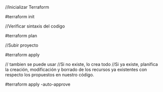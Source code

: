 
//Inicializar Terraform

#terraform init

//Verificar sintaxis del codigo

#terraform plan


//Subir proyecto

#terraform apply

// tambien se puede usar
//Si no existe, lo crea todo
//Si ya existe, planifica la creación, modificación y borrado de los recursos ya existentes con respecto los propuestos en nuestro código.

#terraform apply -auto-approve
